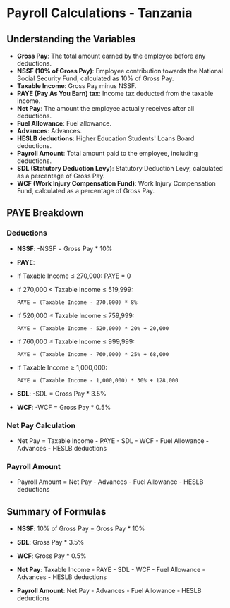 # Payroll Calculations - Tanzania

## Understanding the Variables

-   **Gross Pay**: The total amount earned by the employee before any deductions.
-   **NSSF (10% of Gross Pay)**: Employee contribution towards the National Social Security Fund, calculated as 10% of Gross Pay.
-   **Taxable Income**: Gross Pay minus NSSF.
-   **PAYE (Pay As You Earn) tax**: Income tax deducted from the taxable income.
-   **Net Pay**: The amount the employee actually receives after all deductions.
-   **Fuel Allowance**: Fuel allowance.
-   **Advances**: Advances.
-   **HESLB deductions**: Higher Education Students' Loans Board deductions.
-   **Payroll Amount**: Total amount paid to the employee, including deductions.
-   **SDL (Statutory Deduction Levy)**: Statutory Deduction Levy, calculated as a percentage of Gross Pay.
-   **WCF (Work Injury Compensation Fund)**: Work Injury Compensation Fund, calculated as a percentage of Gross Pay.

## PAYE Breakdown

### Deductions

-   **NSSF**:
    -NSSF = Gross Pay \* 10%

-   **PAYE**:

-   If Taxable Income ≤ 270,000: PAYE = 0
-   If 270,000 < Taxable Income ≤ 519,999:
    ```
    PAYE = (Taxable Income - 270,000) * 8%
    ```
-   If 520,000 ≤ Taxable Income ≤ 759,999:
    ```
    PAYE = (Taxable Income - 520,000) * 20% + 20,000
    ```
-   If 760,000 ≤ Taxable Income ≤ 999,999:
    ```
    PAYE = (Taxable Income - 760,000) * 25% + 68,000
    ```
-   If Taxable Income ≥ 1,000,000:

    ```
    PAYE = (Taxable Income - 1,000,000) * 30% + 128,000
    ```

-   **SDL**:
    -SDL = Gross Pay \* 3.5%

-   **WCF**:
    -WCF = Gross Pay \* 0.5%

### Net Pay Calculation

-   Net Pay = Taxable Income - PAYE - SDL - WCF - Fuel Allowance - Advances - HESLB deductions

### Payroll Amount

-   Payroll Amount = Net Pay - Advances - Fuel Allowance - HESLB deductions

## Summary of Formulas

-   **NSSF**: 10% of Gross Pay = Gross Pay \* 10%

-   **SDL**: Gross Pay \* 3.5%

-   **WCF**: Gross Pay \* 0.5%

-   **Net Pay**: Taxable Income - PAYE - SDL - WCF - Fuel Allowance - Advances - HESLB deductions

-   **Payroll Amount**: Net Pay - Advances - Fuel Allowance - HESLB deductions
